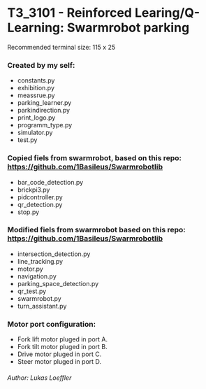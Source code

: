 # T3_3101 - Reinforced Learing/Q-Learning: Swarmrobot parking

Recommended terminal size: 115 x 25

### Created by my self:
- constants.py
- exhibition.py
- meassrue.py
- parking_learner.py
- parkindirection.py
- print_logo.py
- programm_type.py
- simulator.py
- test.py

### Copied fiels from swarmrobot, based on this repo: https://github.com/1Basileus/Swarmrobotlib
- bar_code_detection.py
- brickpi3.py
- pidcontroller.py
- qr_detection.py
- stop.py

### Modified fiels from swarmrobot based on this repo: https://github.com/1Basileus/Swarmrobotlib
- intersection_detection.py
- line_tracking.py
- motor.py
- navigation.py
- parking_space_detection.py
- qr_test.py
- swarmrobot.py
- turn_assistant.py

### Motor port configuration:
- Fork lift motor pluged in port A.
- Fork tilt motor pluged in port B.
- Drive motor pluged in port C.
- Steer motor pluged in port D.

###### Author: Lukas Loeffler